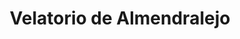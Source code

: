 ---
title: "Velatorio de Almendralejo"
url: /almendralejo/velatorio-de-almendralejo/
shop: directores de funerarias
---